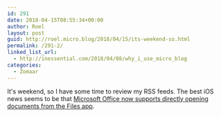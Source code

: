 ```yaml
---
id: 291
date: 2018-04-15T08:55:34+00:00
author: Roel
layout: post
guid: http://roel.micro.blog/2018/04/15/its-weekend-so.html
permalink: /291-2/
linked_list_url:
  - http://inessential.com/2018/04/08/why_i_use_micro_blog
categories:
  - Zomaar
---
```

It's weekend, so I have some time to review my RSS feeds. The best iOS news seems to be that [Microsoft Office now supports directly opening documents from the Files app](https://www.macstories.net/news/microsoft-office-and-the-files-app-finally-play-nice-together/). 